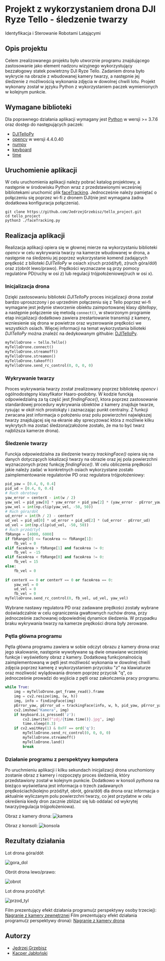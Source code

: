 # Projekt z wykorzystaniem drona DJI Ryze Tello - śledzenie twarzy
Identyfikacja i Sterowanie Robotami Latającymi

## Opis projektu
Celem zrealizowanego projektu było utworznie programu znajdującego zastosowanie jako element nadzoru wizyjnego wykorzystujący bezzałogowy statek powietrzny DJI Ryze Tello. Zadaniem drona było wykrycie na obrazie z wbudowanej kamery twarzy, a następnie jej śledzenie z możliwością wykonania zdjęcia w dowolnej chwili lotu. Projekt wykonany został w języku Python z wykorzystaniem paczek wymienionych w kolejnym punkcie.

## Wymagane biblioteki
Dla poprawnego działania aplikacji wymagany jest [Python](https://www.python.org/downloads/) w wersji >= 3.7.6 oraz dostęp do następujących paczek:

- [DJITelloPy](https://pypi.org/project/djitellopy/)
- [opencv](https://pypi.org/project/opencv-python/) w wersji 4.4.0.40
- [numpy](https://pypi.org/project/numpy/)
- [keyboard](https://pypi.org/project/keyboard/)
- [time](https://docs.python.org/3/library/time.html)

## Uruchomienie aplikacji
W celu uruchomienia aplikacji należy pobrać katalog projektowy, a następnie w środowisku Python wraz z przedstawionymi wcześniej bibliotekami uruchomić plik [faceTracking](https://github.com/JedrzejGrzebisz/tello_project/blob/master/faceTracking.py). Jednocześnie należy pamiętać o połączeniu się poprzez wi-fi z dronem DJI(nie jest wymagana żadna dodatkowa konfiguracja połączenia).

```
git clone https://github.com/JedrzejGrzebisz/tello_project.git
cd tello_project
python3 ./faceTracking.py
```

## Realizacja aplikacji
Realizacja aplikacji opiera się w głownej mierze na wykorzystaniu biblioteki *opencv* w celu wykrywania twarzy na kamerze wbudowanej w drona, a następnie na śledzeniu jej poprzez wykorzystanie komend zadających prędkość z bilioteki *DJITelloPy* w osiach x(ruch przód/tył), z(ruch góra/dół) oraz z(obrót lewo/prawo). Prędkości wyznaczane są przy pomocy regulatórw PD(ruchy w osi z) lub regulacji trójpołożeniowej(ruch w osi x).

### Inicjalizacja drona
Dzięki zastosowaniu biblioteki *DJITelloPy* proces inicjalizacji drona został bardzo uproszczony i po uprzednim połączeniu się z Tello poprzez wi-fi wymagane jest jedynie stworzenie obiektu zaimportowanej klasy *djitellopy*, a następnie połączenie się metodą ```connect()```, w stworzonym programie etap inicjalizacji dodatkowo zawiera zrestartowanie transmisji z kamery, wzniesienie się drona w powietrze oraz wyzerowanie prędkości we wszystkich osiach. Więcej informacji na temat wykorzystania bilioteki *DJITelloPy* można znaleźć na dedykowanym githubie: [DJITelloPy](https://github.com/damiafuentes/DJITelloPy).

```python
myTelloDrone = tello.Tello()
myTelloDrone.connect()
myTelloDrone.streamoff()
myTelloDrone.streamon()
myTelloDrone.takeoff()
myTelloDrone.send_rc_control(0, 0, 0, 0)
```

### Wykrywanie twarzy
Proces wykrywania twarzy został zrealizowany poprzez bibliotekę *opencv* i ogólnodostępny klasyfikator Haaro-podobny. W kodzie funckją odpowiedzialną za tą część jest *findingFace()*, ktora poprzez zastosowanie standardowej procedury wykrywania obiektów z kamery znajduje twarze, rysując w okół nich prostokąty i zaznaczając punkt centralny. Z funkcji zwracana jest informacja o położeniu oraz polu powierzchni największej twarzy znajdującej się na ekranie aby sprecyzować która z możliwie kilku wykrytych ma zostać śledzona(założone zostało, że ma to być twarz najbliższa kamerze drona).

### Śledzenie twarzy
Funckja odpowiedzialna za śledzenie twarzy *trackingFace()* opiera się na danych dotyczących lokalizacji twarzy na obrazie oraz jej pola powierzchni wyznaczonych przez funkcję *findingFace()*. W celu obliczenia prędkości jakie należy zadać w konkretnych osiach wykorzystane zostało zaimplementowanie regulatorów PD oraz regulatora trójpołożeniowy:

```python
pid_yaw = [0.4, 0, 0.4]
pid_ud = [0.4, 0, 0.4]
# Ruch obrotowy
yaw_error = centerX - int(w / 2)
yaw_vel = pid_yaw[0] * yaw_error + pid_yaw[2] * (yaw_error - pError_yaw)
yaw_vel = int(np.clip(yaw_vel, -50, 50))
# Ruch góra/dół
ud_error = int(h / 2) - centerY
ud_vel = pid_ud[0] * ud_error + pid_ud[2] * (ud_error - pError_ud)
ud_vel = int(np.clip(ud_vel, -50, 50))
# Ruch przód/tył
fbRange = [4000, 6000]
if fbRange[0] <= faceArea <= fbRange[1]:
    fb_vel = 0
elif faceArea > fbRange[1] and faceArea != 0:
    fb_vel = -15
elif faceArea < fbRange[0] and faceArea != 0:
    fb_vel = 15
else:
    fb_vel = 0
    
if centerX == 0 or centerY == 0 or faceArea == 0:
    yaw_vel = 0
    ud_vel = 0
    fb_vel = 0
myTelloDrone.send_rc_control(0, fb_vel, ud_vel, yaw_vel)
```

Wybrane nastawy regulatora PD oraz zadawane prędkości zostały wybrane doświadczalnie w celu ograniczenia gwałtownych ruchów drona, przy jednocześnie zachowanej odpowiedniej dynamice śledzenia. W przypadku braku wykrywania twarzy na kamerze prędkości drona były zerowane.

### Pętla główna programu
Pętla główna programu zawiera w sobie odczyt obrazu z kamery drona oraz jego skalowanie, następnie wywoływane są dwie omawiane wcześniej funkcje i wyświetlony obraz z kamery. Dodatkową funkcjonalnością zaimplementowaną w pętli jest możliwość wykonania w dowolnej chwili zdjęcia poprzez kamerę z wykorzystaniem przycisku "z" na klawiaturze oraz mozliwość wylądowania dronem poprzez przycisk "q", co jednocześnie prowadzi do wyjścia z pętli oraz zakończenia pracy programu.

```python
while True:
    img = myTelloDrone.get_frame_read().frame
    img = cv2.resize(img, (w, h))
    img, info = findingFace(img)
    pError_yaw, pError_ud = trackingFace(info, w, h, pid_yaw, pError_yaw, pid_ud, pError_ud)
    cv2.imshow("Kamera", img)
    if keyboard.is_pressed('z'):
        cv2.imwrite(f"zdj/{time.time()}.jpg", img)
        time.sleep(0.3)
    if cv2.waitKey(1) & 0xFF == ord('q'):
        myTelloDrone.send_rc_control(0, 0, 0, 0)
        myTelloDrone.streamoff()
        myTelloDrone.land()
        break
```

### Działanie programu z perspektywy komputera
Po uruchmieniu aplikacji i kilku sekundach inicjalizacji drona uruchomiony zostanie obraz z kamery i rozpoczęty proces śledzenia, który przedstawiony został w kolejnym punkcie. Dodatkowo w konsoli *pythona* na bieżąco wyświetlana jest informacja o trzech zadawanych prędkościach(kolejno przód/tył, obrót, góra/dół) dla drona oraz informacja o aktualnie wyliczanym polu powierzchni twarzy, co jest przydatne w celu określenia kiedy dron zacznie zbliżać się lub oddalać od wykrytej twarzy(regulacja trójpołożeniowa).

Obraz z kamery drona:
![kamera](https://user-images.githubusercontent.com/64974963/152412132-8f4c43ff-54b9-4c22-96b7-07322d0ef66a.png)

Obraz z konsoli:
![konsola](https://user-images.githubusercontent.com/64974963/152412409-abaac261-57e3-4da5-bf65-3745ab712b7a.png)

## Rezultaty działania

Lot drona góra/dół:

![gora_dol](https://user-images.githubusercontent.com/71281671/152399144-8b5f4db8-3582-4d66-a0d8-90dcaa7aedb9.gif)

Obrót drona lewo/prawo:

![obrot](https://user-images.githubusercontent.com/71281671/152399610-47af7e2e-7d3b-4287-8c8a-7b4418d51b62.gif)

Lot drona przód/tył:

![przod_tyl](https://user-images.githubusercontent.com/71281671/152399693-2299b6cd-e37a-40b7-a2e9-ea8545077363.gif)

Film prezentujący efekt działania programu(z perspektywy osoby trzeciej): [Nagranie z kamery zewnętrznej](https://github.com/JedrzejGrzebisz/tello_project/blob/master/filmy/Prezentacja_rzeczywista.mp4)
Film prezentujący efekt działania programu(z perspektywy drona): [Nagranie z kamery drona](https://github.com/JedrzejGrzebisz/tello_project/blob/master/filmy/Prezentacja_programistyczna.mp4)

## Autorzy

- [Jędrzej Grzebisz](https://github.com/JedrzejGrzebisz)
- [Kacper Jabłoński](https://github.com/Djabollos)
